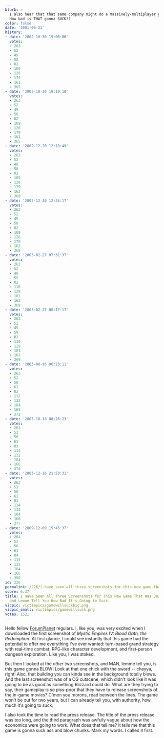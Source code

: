 ```yaml
---
blurb: >
  I also hear that that same company might do a massively-multiplayer game. WHOO-aa!
  How bad is THAT gonna SUCK!?
color: false
date: '2001-06-21'
history:
- date: '2002-10-30 19:06:06'
  votes:
  - 263
  - 52
  - 49
  - 58
  - 82
  - 109
  - 126
  - 179
  - 161
  - 365
- date: '2002-10-30 19:10:10'
  votes:
  - 263
  - 52
  - 49
  - 58
  - 82
  - 109
  - 126
  - 179
  - 161
  - 365
- date: '2002-12-20 12:18:49'
  votes:
  - 263
  - 52
  - 49
  - 58
  - 82
  - 109
  - 128
  - 179
  - 162
  - 368
- date: '2002-12-20 12:34:17'
  votes:
  - 263
  - 52
  - 49
  - 58
  - 82
  - 109
  - 128
  - 179
  - 162
  - 368
- date: '2003-02-27 07:31:37'
  votes:
  - 263
  - 52
  - 49
  - 59
  - 82
  - 110
  - 129
  - 181
  - 163
  - 369
- date: '2003-02-27 08:17:17'
  votes:
  - 263
  - 52
  - 49
  - 59
  - 82
  - 110
  - 129
  - 181
  - 163
  - 369
- date: '2003-08-16 06:23:11'
  votes:
  - 263
  - 52
  - 50
  - 61
  - 83
  - 112
  - 132
  - 184
  - 165
  - 372
- date: '2003-10-18 08:26:23'
  votes:
  - 263
  - 53
  - 50
  - 61
  - 83
  - 114
  - 132
  - 184
  - 166
  - 374
- date: '2003-12-16 21:53:31'
  votes:
  - 263
  - 53
  - 50
  - 61
  - 83
  - 114
  - 134
  - 184
  - 166
  - 377
- date: '2009-12-09 15:45:37'
  votes:
  - 264
  - 53
  - 50
  - 61
  - 84
  - 115
  - 135
  - 184
  - 166
  - 390
id: 226
permalink: /226/i-have-seen-all-three-screenshots-for-this-new-game-that-was-just-announced-and-lemme-tell-you-how-bad-its-going-to-suck/
score: 6.37
title: I Have Seen All Three Screenshots for This New Game That Was Just Announced
  and Lemme Tell You How Bad It's Going to Suck.
vicpic: victimpics/gamewillsuckbig.png
vicpic_small: victimpics/gamewillsuck.png
votes: 1521
---
```


Hello fellow
[ForumPlanet](https://web.archive.org/web/20010621000000/http://www.forumplanet.com/)
regulars. I, like you, was very excited when I downloaded the first
screenshot of *Mystic Empires IV: Blood Oath, the Redemption*. At first
glance, I could see instantly that this game had the potential to offer
me everything I've ever wanted: turn-based grand strategy with real-time
combat, RPG-like character development, and first-person dungeon
exploration. Like you, I was stoked.

But then I looked at the *other* two screenshots, and MAN, lemme tell
you, is this game gonna BLOW! Look at that one chick with the sword --
cheyya, right! Also, that building you can kinda see in the background
totally blows. And the last screenshot was of a CG cutscene, which
didn't look like it was going to be as good as something Blizzard could
do. What are they trying to say, their gameplay is so piss-poor that
they have to release screenshots of the in-game movies? C'mon you
morons, read between the lines. The game won't be out for two years, but
I can already tell you, with authority, how much it's going to suck.

I also took the time to read the press release. The title of the press
release was too long, and the third paragraph was awfully vague about
how the economics were going to work. What does that tell me? It tells
me that this game is gonna suck ass and blow chunks. Mark my words. I
called it first.